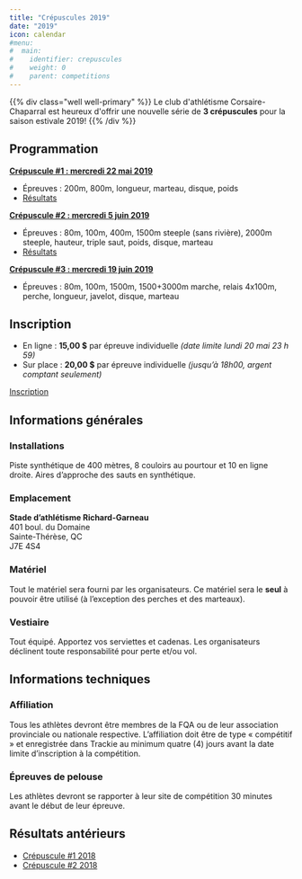 ```yaml
---
title: "Crépuscules 2019"
date: "2019"
icon: calendar
#menu:
#  main:
#    identifier: crepuscules
#    weight: 0
#    parent: competitions
---
```


{{% div class="well well-primary" %}}
Le club d'athlétisme Corsaire-Chaparral est heureux d'offrir une nouvelle série de **3 crépuscules** pour la saison estivale 2019!
{{% /div %}}

## Programmation

[**Crépuscule #1 : mercredi 22 mai 2019**](crepuscule-1/) 

- Épreuves :
  200m, 800m, longueur, marteau, disque, poids
- [Résultats](/resultats/2019/crepuscule-coch-1/)

[**Crépuscule #2 : mercredi 5 juin 2019**](crepuscule-2/)

- Épreuves :
  80m, 100m, 400m, 1500m steeple (sans rivière), 2000m steeple, hauteur, triple saut, poids, disque, marteau 
- [Résultats](/resultats/2019/crepuscule-coch-2/)

[**Crépuscule #3 : mercredi 19 juin 2019**](crepuscule-3/)

- Épreuves :
  80m, 100m, 1500m, 1500+3000m marche, relais 4x100m, perche, longueur, javelot, disque, marteau

## Inscription

- En ligne : **15,00 $** par épreuve individuelle _(date limite lundi 20 mai 23 h 59)_
- Sur place : **20,00 $** par épreuve individuelle _(jusqu’à 18h00, argent comptant seulement)_

<a href="http://avs-sport.com/main.php" class="btn btn-primary" target="_blank">Inscription <span class="icon icon-angle-right"></span></a>

## Informations générales

### Installations

Piste synthétique de 400 mètres, 8 couloirs au pourtour et 10 en ligne droite.
Aires d’approche des sauts en synthétique.

### Emplacement

**Stade d’athlétisme Richard-Garneau**  
401 boul. du Domaine  
Sainte-Thérèse, QC  
J7E 4S4

### Matériel

Tout le matériel sera fourni par les organisateurs.
Ce matériel sera le **seul** à pouvoir être utilisé (à l’exception des perches et des marteaux).

### Vestiaire

Tout équipé. Apportez vos serviettes et cadenas. Les organisateurs déclinent toute responsabilité pour perte et/ou vol.

## Informations techniques

### Affiliation

Tous les athlètes devront être membres de la FQA ou de leur association provinciale ou nationale respective. L’affiliation doit être de type « compétitif » et enregistrée dans Trackie au minimum quatre (4) jours avant la date limite d’inscription à la compétition.

### Épreuves de pelouse

Les athlètes devront se rapporter à leur site de compétition 30 minutes avant le début de leur épreuve.

## Résultats antérieurs

* [Crépuscule #1 2018](/resultats/2018/crepuscule-coch-1/)
* [Crépuscule #2 2018](/resultats/2018/crepuscule-coch-2/)
